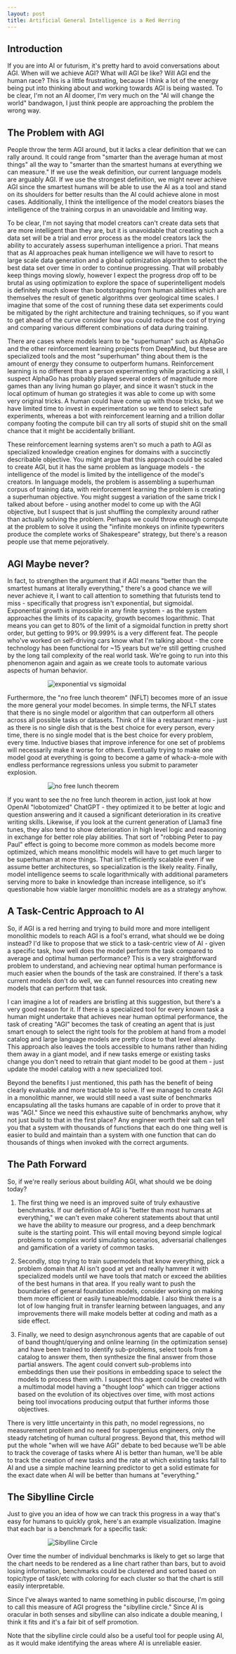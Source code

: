 ```yaml
---
layout: post
title: Artificial General Intelligence is a Red Herring
---
```


## Introduction

If you are into AI or futurism, it's pretty hard to avoid conversations about AGI. When will we achieve AGI? What will AGI be like? Will AGI end the human race? This is a little frustrating, because I think a lot of the energy being put into thinking about and working towards AGI is being wasted. To be clear, I'm not an AI doomer, I'm very much on the "AI will change the world" bandwagon, I just think people are approaching the problem the wrong way.

## The Problem with AGI

People throw the term AGI around, but it lacks a clear definition that we can rally around. It could range from "smarter than the average human at most things" all the way to "smarter than the smartest humans at everything we can measure." If we use the weak definition, our current language models are arguably AGI. If we use the strongest definition, we might never achieve AGI since the smartest humans will be able to use the AI as a tool and stand on its shoulders for better results than the AI could achieve alone in most cases. Additionally, I think the intelligence of the model creators biases the intelligence of the training corpus in an unavoidable and limiting way.

To be clear, I'm not saying that model creators can't create data sets that are more intelligent than they are, but it is unavoidable that creating such a data set will be a trial and error process as the model creators lack the ability to accurately assess superhuman intelligence a priori. That means that as AI approaches peak human intelligence we will have to resort to large scale data generation and a global optimization algorithm to select the best data set over time in order to continue progressing. That will probably keep things moving slowly, however I expect the progress drop off to be brutal as using optimization to explore the space of superintelligent models is definitely much slower than bootstrapping from human abilities which are themselves the result of genetic algorithms over geological time scales.  I imagine that some of the cost of running these data set experiments could be mitigated by the right architecture and training techniques, so if you want to get ahead of the curve consider how you could reduce the cost of trying and comparing various different combinations of data during training.

There are cases where models learn to be "superhuman" such as AlphaGo and the other reinforcement learning projects from DeepMind, but these are specialized tools and the most "superhuman" thing about them is the amount of energy they consume to outperform humans. Reinforcement learning is no different than a person experimenting while practicing a skill, I suspect AlphaGo has probably played several orders of magnitude more games than any living human go player, and since it wasn't stuck in the local optimum of human go strategies it was able to come up with some very original tricks. A human could have come up with those tricks, but we have limited time to invest in experimentation so we tend to select safe experiments, whereas a bot with reinforcement learning and a trillion dollar company footing the compute bill can try all sorts of stupid shit on the small chance that it might be accidentally brilliant.

These reinforcement learning systems aren't so much a path to AGI as specialized knowledge creation engines for domains with a succinctly describable objective. You might argue that this approach could be scaled to create AGI, but it has the same problem as language models - the intelligence of the model is limited by the intelligence of the model's creators. In language models, the problem is assembling a superhuman corpus of training data, with reinforcement learning the problem is creating a superhuman objective. You might suggest a variation of the same trick I talked about before - using another model to come up with the AGI objective, but I suspect that is just shuffling the complexity around rather than actually solving the problem. Perhaps we could throw enough compute at the problem to solve it using the "infinite monkeys on infinite typewriters produce the complete works of Shakespeare" strategy, but there's a reason people use that meme pejoratively.

## AGI Maybe never?

In fact, to strengthen the argument that if AGI means "better than the smartest humans at literally everything," there's a good chance we will never achieve it, I want to call attention to something that futurists tend to miss - specifically that progress isn't exponential, but sigmoidal. Exponential growth is impossible in any finite system - as the system approaches the limits of its capacity, growth becomes logarithmic. That means you can get to 80% of the limit of a sigmoidal function in pretty short order, but getting to 99% or 99.999% is a very different feat. The people who've worked on self-driving cars know what I'm talking about - the core technology has been functional for ~15 years but we're still getting crushed by the long tail complexity of the real world task. We're going to run into this phenomenon again and again as we create tools to automate various aspects of human behavior.

<img src="https://matcmath.org/textbooks/quantitativereasoning/wp-content/uploads/sites/3/2018/08/sigmoidal2.png" alt="exponential vs sigmoidal" style="display:block;margin:auto;max-width:320px">

Furthermore, the "no free lunch theorem" (NFLT) becomes more of an issue the more general your model becomes. In simple terms, the NFLT states that there is no single model or algorithm that can outperform all others across all possible tasks or datasets. Think of it like a restaurant menu - just as there is no single dish that is the best choice for every person, every time, there is no single model that is the best choice for every problem, every time. Inductive biases that improve inference for one set of problems will necessarily make it worse for others. Eventually trying to make one model good at everything is going to become a game of whack-a-mole with endless performance regressions unless you submit to parameter explosion.

<img src="https://tilics.dmi.unibas.ch/images/no-free-lunch.svg" alt="no free lunch theorem" style="display:block;margin:auto;max-width:320px">

If you want to see the no free lunch theorem in action, just look at how OpenAI "lobotomized" ChatGPT - they optimized it to be better at logic and question answering and it caused a significant deterioration in its creative writing skills. Likewise, if you look at the current generation of Llama3 fine tunes, they also tend to show deterioration in high level logic and reasoning in exchange for better role play abilities. That sort of "robbing Peter to pay Paul" effect is going to become more common as models become more optimized, which means monolithic models will have to get much larger to be superhuman at more things. That isn't efficiently scalable even if we assume better architectures, so specialization is the likely reality. Finally, model intelligence seems to scale logarithmically with additional parameters serving more to bake in knowledge than increase intelligence, so it's questionable how viable larger monolithic models are as a strategy anyhow.

## A Task-Centric Approach to AI

So, if AGI is a red herring and trying to build more and more intelligent monolithic models to reach AGI is a fool's errand, what should we be doing instead? I'd like to propose that we stick to a task-centric view of AI - given a specific task, how well does the model perform the task compared to average and optimal human performance? This is a very straightforward problem to understand, and achieving near optimal human performance is much easier when the bounds of the task are constrained. If there's a task current models don't do well, we can funnel resources into creating new models that can perform that task.

I can imagine a lot of readers are bristling at this suggestion, but there's a very good reason for it. If there is a specialized tool for every known task a human might undertake that achieves near human optimal performance, the task of creating "AGI" becomes the task of creating an agent that is just smart enough to select the right tools for the problem at hand from a model catalog and large language models are pretty close to that level already. This approach also leaves the tools accessible to humans rather than hiding them away in a giant model, and if new tasks emerge or existing tasks change you don't need to retrain that giant model to be good at them - just update the model catalog with a new specialized tool.

Beyond the benefits I just mentioned, this path has the benefit of being clearly evaluable and more tractable to solve. If we managed to create AGI in a monolithic manner, we would still need a vast suite of benchmarks encapsulating all the tasks humans are capable of in order to prove that it was "AGI." Since we need this exhaustive suite of benchmarks anyhow, why not just build to that in the first place? Any engineer worth their salt can tell you that a system with thousands of functions that each do one thing well is easier to build and maintain than a system with one function that can do thousands of things when invoked with the correct arguments.

## The Path Forward

So, if we're really serious about building AGI, what should we be doing today?

1. The first thing we need is an improved suite of truly exhaustive benchmarks. If our definition of AGI is "better than most humans at everything," we can't even make coherent statements about that until we have the ability to measure our progress, and a deep benchmark suite is the starting point. This will entail moving beyond simple logical problems to complex world simulating scenarios, adversarial challenges and gamification of a variety of common tasks.

2. Secondly, stop trying to train supermodels that know everything, pick a problem domain that AI isn't good at yet and really hammer it with specialized models until we have tools that match or exceed the abilities of the best humans in that area. If you really want to push the boundaries of general foundation models, consider working on making them more efficient or easily tuneable/moddable. I also think there is a lot of low hanging fruit in transfer learning between languages, and any improvements there will make models better at coding and math as a side effect.

3. Finally, we need to design asynchronous agents that are capable of out of band thought/querying and online learning (in the optimization sense) and have been trained to identify sub-problems, select tools from a catalog to answer them, then synthesize the final answer from those partial answers. The agent could convert sub-problems into embeddings then use their positions in embedding space to select the models to process them with. I suspect this agent could be created with a multimodal model having a "thought loop" which can trigger actions based on the evolution of its objectives over time, with most actions being tool invocations producing output that further informs those objectives.

There is very little uncertainty in this path, no model regressions, no measurement problem and no need for supergenius engineers, only the steady ratcheting of human cultural progress. Beyond that, this method will put the whole "when will we have AGI" debate to bed because we'll be able to track the coverage of tasks where AI is better than human, we'll be able to track the creation of new tasks and the rate at which existing tasks fall to AI and use a simple machine learning predictor to get a solid estimate for the exact date when AI will be better than humans at "everything."

## The Sibylline Circle

Just to give you an idea of how we can track this progress in a way that's easy for humans to quickly grok, here's an example visualization. Imagine that each bar is a benchmark for a specific task:

<img src="/public/images/ai-measure.png" alt="Sibylline Circle" style="display:block;margin:auto;max-width:320px">

Over time the number of individual benchmarks is likely to get so large that the chart needs to be rendered as a line chart rather than bars, but to avoid losing information, benchmarks could be clustered and sorted based on topic/type of task/etc with coloring for each cluster so that the chart is still easily interpretable.

Since I've always wanted to name something in public discourse, I'm going to call this measure of AGI progress the "sibylline circle." Since AI is oracular in both senses and sibylline can also indicate a double meaning, I think it fits and it's a fair bit of self promotion.

Note that the sibylline circle could also be a useful tool for people using AI, as it would make identifying the areas where AI is unreliable easier.
